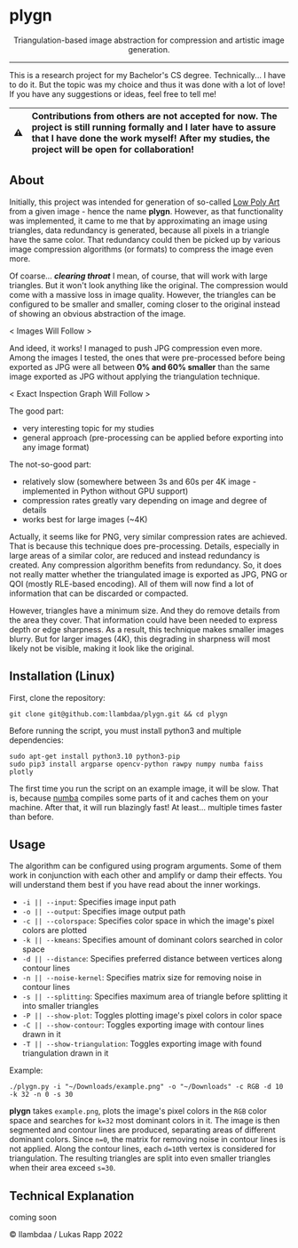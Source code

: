 # plygn

<p align="center">
  Triangulation-based image abstraction for compression and artistic image generation.
</p>
  
---
  
This is a research project for my Bachelor's CS degree. Technically... I have to do it. But the topic was
my choice and thus it was done with a lot of love! If you have any suggestions or ideas, feel free to
tell me!

| :warning: | Contributions from others are not accepted for now. The project is still running formally and I later have to assure that I have done the work myself! After my studies, the project will be open for collaboration! |
|-----------|:----------|

## About
Initially, this project was intended for generation of so-called [Low Poly Art](https://www.google.com/search?q=low+poly+art) from a given image - hence the name **plygn**.
However, as that functionality was implemented, it came to me that by approximating an image using triangles, data redundancy is
generated, because all pixels in a triangle have the same color. That redundancy could then be picked up by various image compression
algorithms (or formats) to compress the image even more.

Of coarse... _**clearing throat**_ I mean, of course, that will work with large triangles. But it won't look anything like the original.
The compression would come with a massive loss in image quality. However, the triangles can be configured to be smaller and smaller,
coming closer to the original instead of showing an obvious abstraction of the image.

< Images Will Follow >

And ideed, it works! I managed to push JPG compression even more. Among the images I tested, the ones that were pre-processed before
being exported as JPG were all between **0% and 60% smaller** than the same image exported as JPG without applying the triangulation technique.

< Exact Inspection Graph Will Follow >

The good part:
  * very interesting topic for my studies
  * general approach (pre-processing can be applied before exporting into any image format)

The not-so-good part:
  * relatively slow (somewhere between 3s and 60s per 4K image - implemented in Python without GPU support)
  * compression rates greatly vary depending on image and degree of details
  * works best for large images (~4K)

Actually, it seems like for PNG, very similar compression rates are achieved. That is because this technique does pre-processing. Details, especially
in large areas of a similar color, are reduced and instead redundancy is created. Any compression algorithm benefits from redundancy. So, it
does not really matter whether the triangulated image is exported as JPG, PNG or QOI (mostly RLE-based encoding). All of them will now
find a lot of information that can be discarded or compacted.

However, triangles have a minimum size. And they do remove details from the area they cover. That information could have been needed
to express depth or edge sharpness. As a result, this technique makes smaller images blurry. But for larger images (4K), this degrading
in sharpness will most likely not be visible, making it look like the original.

## Installation (Linux)
First, clone the repository:
```
git clone git@github.com:llambdaa/plygn.git && cd plygn
```

Before running the script, you must install python3 and multiple dependencies:
```
sudo apt-get install python3.10 python3-pip
sudo pip3 install argparse opencv-python rawpy numpy numba faiss plotly
```

The first time you run the script on an example image, it will be slow.
That is, because [numba](https://github.com/numba/numba) compiles some parts of it and caches them on your machine.
After that, it will run blazingly fast! At least... multiple times faster than before.

## Usage
The algorithm can be configured using program arguments. Some of them work in conjunction with each other
and amplify or damp their effects. You will understand them best if you have read about the inner workings.

 * `-i || --input`: Specifies image input path
 * `-o || --output`: Specifies image output path
 * `-c || --colorspace`: Specifies color space in which the image's pixel colors are plotted
 * `-k || --kmeans`: Specifies amount of dominant colors searched in color space
 * `-d || --distance`: Specifies preferred distance between vertices along contour lines
 * `-n || --noise-kernel`: Specifies matrix size for removing noise in contour lines
 * `-s || --splitting`: Specifies maximum area of triangle before splitting it into smaller triangles
 * `-P || --show-plot`: Toggles plotting image's pixel colors in color space
 * `-C || --show-contour`: Toggles exporting image with contour lines drawn in it
 * `-T || --show-triangulation`: Toggles exporting image with found triangulation drawn in it

Example:
```
./plygn.py -i "~/Downloads/example.png" -o "~/Downloads" -c RGB -d 10 -k 32 -n 0 -s 30
```
**plygn** takes `example.png`, plots the image's pixel colors in the `RGB` color space and searches for `k=32` most dominant colors in it.
The image is then segmented and contour lines are produced, separating areas of different dominant colors. Since `n=0`, the matrix for removing noise in contour lines is not applied. Along the contour lines, each `d=10`th vertex is considered for triangulation. The resulting triangles are split into even smaller triangles when their area exceed `s=30`.

## Technical Explanation
coming soon

© llambdaa / Lukas Rapp 2022

